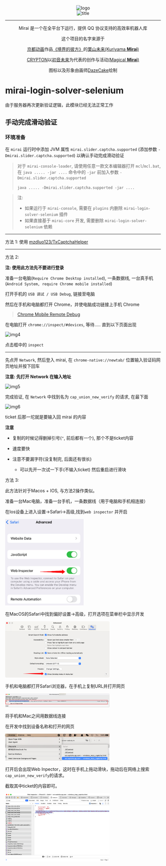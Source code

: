 <h1></h1>
<div align="center">
   <img width="160" src="http://img.mamoe.net/2020/02/16/a759783b42f72.png" alt="logo"></br>


   <img width="95" src="http://img.mamoe.net/2020/02/16/c4aece361224d.png" alt="title">

----
Mirai 是一个在全平台下运行，提供 QQ 协议支持的高效率机器人库

这个项目的名字来源于
<p><a href = "http://www.kyotoanimation.co.jp/">京都动画</a>作品<a href = "https://zh.moegirl.org/zh-hans/%E5%A2%83%E7%95%8C%E7%9A%84%E5%BD%BC%E6%96%B9">《境界的彼方》</a>的<a href = "https://zh.moegirl.org/zh-hans/%E6%A0%97%E5%B1%B1%E6%9C%AA%E6%9D%A5">栗山未来(Kuriyama <b>Mirai</b>)</a></p>
<p><a href = "https://www.crypton.co.jp/">CRYPTON</a>以<a href = "https://www.crypton.co.jp/miku_eng">初音未来</a>为代表的创作与活动<a href = "https://magicalmirai.com/2019/index_en.html">(Magical <b>Mirai</b>)</a></p>
图标以及形象由画师<a href = "">DazeCake</a>绘制
</div>

# mirai-login-solver-selenium

由于服务器再次更新验证逻辑，此模块已经无法正常工作

## 手动完成滑动验证

### 环境准备

在 `mirai` 运行时中添加 JVM 属性 `mirai.slider.captcha.supported` (添加参数 `-Dmirai.slider.captcha.supported`)
以确认手动完成滑动验证


> 对于 `mirai-console-loader`, 请使用任意一款文本编辑器打开 `mcl`/`mcl.bat`, 在 `java ..... -jar ....` 命令中的 `-jar`
> 前加入参数 `-Dmirai.slider.captcha.supported`
>
> `java ..... -Dmirai.slider.captcha.supported -jar ....`

> 注:
> - 如果运行于 `mirai-console`, 需要在 `plugins` 内删除 `mirai-login-solver-selenium` 插件
> - 如果直接基于 `mirai-core` 开发, 需要删除 `mirai-login-solver-selenium` 依赖

----

方法 1: 使用 [mzdluo123/TxCaptchaHelper](https://github.com/mzdluo123/TxCaptchaHelper)

----

方法 2:

**注: 使用此方法先不要进行登录**

准备一台电脑(`Require Chrome Desktop installed`),
一条数据线,
一台真手机(`Android System, require Chrome mobile installed`)

打开手机的 `USB 调试 / USB Debug`, 链接至电脑

然后在手机和电脑都打开 Chrome，并使电脑成功链接上手机 Chrome

> [Chrome Mobile Remote Debug](https://www.baidu.com/s?ie=UTF-8&wd=Chrome%20Mobile%20Remote%20Debug)

在电脑打开 `chrome://inspect/#devices`, 等待..... 直到以下页面出现

![img4](./images/img4.png)

点击框中的 `inspect`

----

先点开 `Network`,
然后登入 mirai,
在 `chrome-native://newtab/` 位置输入验证码网页地址并按下回车

**注意: 先打开 Network 在输入地址**

![img5](./images/img5.png)

完成验证, 在 `Network` 中找到名为 `cap_union_new_verify` 的请求, 在最下面

![img6](./images/img6.png)

ticket 后那一坨就是要输入回 mirai 的内容

**注意**
- 复制的时候记得删掉引号(`"`, 前后都有一个), 那个不是ticket内容

- 速度要快

- 注意不要漏字符(没复制完, 后面还有很长)
  - 可以先开一次试一下手(不输入ticket) 然后重启进行滑块
  
  

方法 3:

此方法针对于Macos + IOS, 与方法2操作类似。

准备一台Mac电脑，准备一台手机，一条数据线（用于电脑和手机相连接）

在Ios设备上进入设置->Safari->高级,找到`web inspector` 并开启



<img src="./images/img7.png" alt="img7" style="zoom:33%;" />



在MacOS的Safari中找到偏好设置->高级，打开选项在菜单栏中显示开发

<img src="./images/img8.png" alt="img7" style="zoom:33%;" />

手机和电脑都打开Safari浏览器，在手机上复制URL并打开网页

<img src="./images/img9.png" alt="img7" style="zoom:33%;" />

将手机和Mac之间用数据线连接

在开发中找到设备名称和打开的网页

<img src="./images/img10.png" alt="img7" style="zoom:33%;" />

打开后会出现Web Inpector，这时在手机上拖动滑块，拖动后在网络上搜索`cap_union_new_verify`的请求。

截取其中ticket的内容即可。

<img src="./images/img11.png" alt="img7" style="zoom:33%;" />
